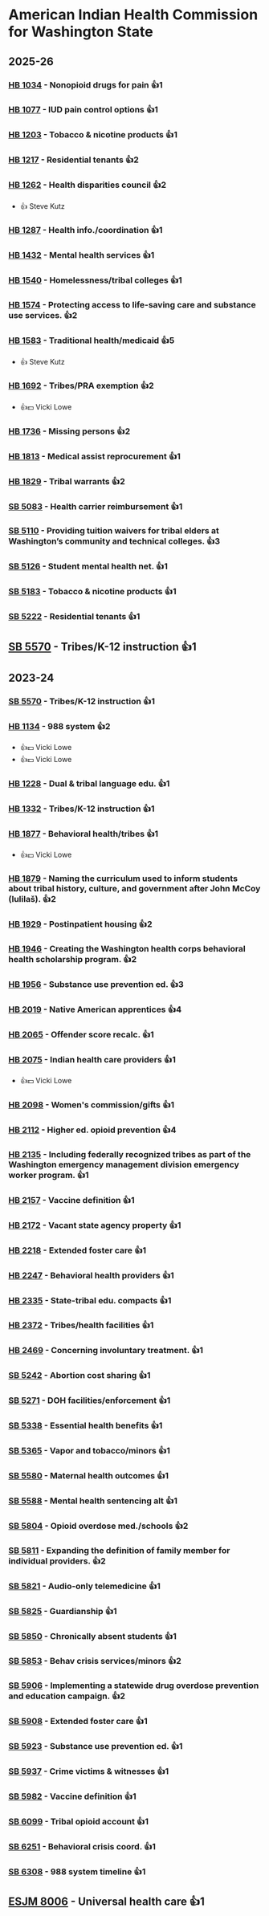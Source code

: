 # American Indian Health Commission for Washington State
## 2025-26

### [HB 1034](/bill/2025-26/hb/1034/) - Nonopioid drugs for pain 👍1  

### [HB 1077](/bill/2025-26/hb/1077/) - IUD pain control options 👍1  

### [HB 1203](/bill/2025-26/hb/1203/) - Tobacco & nicotine products 👍1  

### [HB 1217](/bill/2025-26/hb/1217/) - Residential tenants 👍2  

### [HB 1262](/bill/2025-26/hb/1262/) - Health disparities council 👍2  
* 👍 Steve Kutz

### [HB 1287](/bill/2025-26/hb/1287/) - Health info./coordination 👍1  

### [HB 1432](/bill/2025-26/hb/1432/) - Mental health services 👍1  

### [HB 1540](/bill/2025-26/hb/1540/) - Homelessness/tribal colleges 👍1  

### [HB 1574](/bill/2025-26/hb/1574/) - Protecting access to life-saving care and substance use services. 👍2  

### [HB 1583](/bill/2025-26/hb/1583/) - Traditional health/medicaid 👍5  
* 👍 Steve Kutz

### [HB 1692](/bill/2025-26/hb/1692/) - Tribes/PRA exemption 👍2  
* 👍💵 Vicki Lowe

### [HB 1736](/bill/2025-26/hb/1736/) - Missing persons 👍2  

### [HB 1813](/bill/2025-26/hb/1813/) - Medical assist reprocurement 👍1  

### [HB 1829](/bill/2025-26/hb/1829/) - Tribal warrants 👍2  

### [SB 5083](/bill/2025-26/sb/5083/) - Health carrier reimbursement 👍1  

### [SB 5110](/bill/2025-26/sb/5110/) - Providing tuition waivers for tribal elders at Washington’s community and technical colleges. 👍3  

### [SB 5126](/bill/2025-26/sb/5126/) - Student mental health net. 👍1  

### [SB 5183](/bill/2025-26/sb/5183/) - Tobacco & nicotine products 👍1  

### [SB 5222](/bill/2025-26/sb/5222/) - Residential tenants 👍1  

## [SB 5570](/bill/2025-26/sb/5570/) - Tribes/K-12 instruction 👍1  

## 2023-24

### [SB 5570](/bill/2023-24/sb/5570/) - Tribes/K-12 instruction 👍1  

### [HB 1134](/bill/2023-24/hb/1134/) - 988 system 👍2  
* 👍💵 Vicki Lowe
* 👍💵 Vicki Lowe

### [HB 1228](/bill/2023-24/hb/1228/) - Dual & tribal language edu. 👍1  

### [HB 1332](/bill/2023-24/hb/1332/) - Tribes/K-12 instruction 👍1  

### [HB 1877](/bill/2023-24/hb/1877/) - Behavioral health/tribes 👍1  
* 👍💵 Vicki Lowe

### [HB 1879](/bill/2023-24/hb/1879/) - Naming the curriculum used to inform students about tribal history, culture, and government after John McCoy (lulilaš). 👍2  

### [HB 1929](/bill/2023-24/hb/1929/) - Postinpatient housing 👍2  

### [HB 1946](/bill/2023-24/hb/1946/) - Creating the Washington health corps behavioral health scholarship program. 👍2  

### [HB 1956](/bill/2023-24/hb/1956/) - Substance use prevention ed. 👍3  

### [HB 2019](/bill/2023-24/hb/2019/) - Native American apprentices 👍4  

### [HB 2065](/bill/2023-24/hb/2065/) - Offender score recalc. 👍1  

### [HB 2075](/bill/2023-24/hb/2075/) - Indian health care providers 👍1  
* 👍💵 Vicki Lowe

### [HB 2098](/bill/2023-24/hb/2098/) - Women's commission/gifts 👍1  

### [HB 2112](/bill/2023-24/hb/2112/) - Higher ed. opioid prevention 👍4  

### [HB 2135](/bill/2023-24/hb/2135/) - Including federally recognized tribes as part of the Washington emergency management division emergency worker program. 👍1  

### [HB 2157](/bill/2023-24/hb/2157/) - Vaccine definition 👍1  

### [HB 2172](/bill/2023-24/hb/2172/) - Vacant state agency property 👍1  

### [HB 2218](/bill/2023-24/hb/2218/) - Extended foster care 👍1  

### [HB 2247](/bill/2023-24/hb/2247/) - Behavioral health providers 👍1  

### [HB 2335](/bill/2023-24/hb/2335/) - State-tribal edu. compacts 👍1  

### [HB 2372](/bill/2023-24/hb/2372/) - Tribes/health facilities 👍1  

### [HB 2469](/bill/2023-24/hb/2469/) - Concerning involuntary treatment. 👍1  

### [SB 5242](/bill/2023-24/sb/5242/) - Abortion cost sharing 👍1  

### [SB 5271](/bill/2023-24/sb/5271/) - DOH facilities/enforcement 👍1  

### [SB 5338](/bill/2023-24/sb/5338/) - Essential health benefits 👍1  

### [SB 5365](/bill/2023-24/sb/5365/) - Vapor and tobacco/minors 👍1  

### [SB 5580](/bill/2023-24/sb/5580/) - Maternal health outcomes 👍1  

### [SB 5588](/bill/2023-24/sb/5588/) - Mental health sentencing alt 👍1  

### [SB 5804](/bill/2023-24/sb/5804/) - Opioid overdose med./schools 👍2  

### [SB 5811](/bill/2023-24/sb/5811/) - Expanding the definition of family member for individual providers. 👍2  

### [SB 5821](/bill/2023-24/sb/5821/) - Audio-only telemedicine 👍1  

### [SB 5825](/bill/2023-24/sb/5825/) - Guardianship 👍1  

### [SB 5850](/bill/2023-24/sb/5850/) - Chronically absent students 👍1  

### [SB 5853](/bill/2023-24/sb/5853/) - Behav crisis services/minors 👍2  

### [SB 5906](/bill/2023-24/sb/5906/) - Implementing a statewide drug overdose prevention and education campaign. 👍2  

### [SB 5908](/bill/2023-24/sb/5908/) - Extended foster care 👍1  

### [SB 5923](/bill/2023-24/sb/5923/) - Substance use prevention ed. 👍1  

### [SB 5937](/bill/2023-24/sb/5937/) - Crime victims & witnesses 👍1  

### [SB 5982](/bill/2023-24/sb/5982/) - Vaccine definition 👍1  

### [SB 6099](/bill/2023-24/sb/6099/) - Tribal opioid account 👍1  

### [SB 6251](/bill/2023-24/sb/6251/) - Behavioral crisis coord. 👍1  

### [SB 6308](/bill/2023-24/sb/6308/) - 988 system timeline 👍1  

## [ESJM 8006](/bill/2023-24/esjm/8006/) - Universal health care 👍1  
